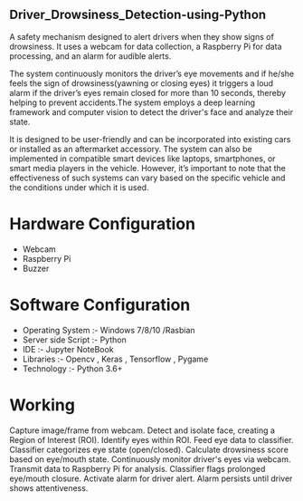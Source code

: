 ## Driver_Drowsiness_Detection-using-Python
A safety mechanism designed to alert drivers when they show signs of drowsiness. It uses a webcam for data collection, a Raspberry Pi for data processing, and an alarm for audible alerts.

The system continuously monitors the driver’s eye movements and if he/she feels the sign of drowsiness(yawning or closing eyes) it triggers a loud alarm if the driver’s eyes remain closed for more than 10 seconds, thereby helping to prevent accidents.The system employs a deep learning framework and computer vision to detect the driver's face and analyze their state.

 It is designed to be user-friendly and can be incorporated into existing cars or installed as an aftermarket accessory. The system can also be implemented in compatible smart devices like laptops, smartphones, or smart media players in the vehicle. However, it’s important to note that the effectiveness of such systems can vary based on the specific vehicle and the conditions under which it is used.
# Hardware Configuration
- Webcam
- Raspberry Pi
- Buzzer

# Software Configuration
- Operating System    :- Windows 7/8/10 /Rasbian
- Server side Script  :- Python
- IDE                 :- Jupyter NoteBook
- Libraries           :- Opencv , Keras , Tensorflow , Pygame
- Technology          :- Python 3.6+

# Working
Capture image/frame from webcam.
Detect and isolate face, creating a Region of Interest (ROI).
Identify eyes within ROI.
Feed eye data to classifier.
Classifier categorizes eye state (open/closed).
Calculate drowsiness score based on eye/mouth state.
Continuously monitor driver's eyes via webcam.
Transmit data to Raspberry Pi for analysis.
Classifier flags prolonged eye/mouth closure.
Activate alarm for driver alert.
Alarm persists until driver shows attentiveness.
